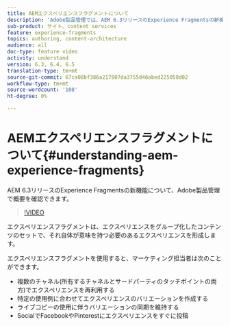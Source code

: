 ```yaml
---
title: AEMエクスペリエンスフラグメントについて
description: 'Adobe製品管理では、AEM 6.3リリースのExperience Fragmentsの新機能に関する概要を提供します。  '
sub-product: サイト、content services
feature: experience-fragments
topics: authoring, content-architecture
audience: all
doc-type: feature video
activity: understand
version: 6.3, 6.4, 6.5
translation-type: tm+mt
source-git-commit: 67ca08bf386a217807da3755d46abed225050d02
workflow-type: tm+mt
source-wordcount: '108'
ht-degree: 0%

---
```



# AEMエクスペリエンスフラグメントについて{#understanding-aem-experience-fragments}

AEM 6.3リリースのExperience Fragmentsの新機能について、Adobe製品管理で概要を確認できます。

>[!VIDEO](https://video.tv.adobe.com/v/18927/?quality=9&learn=on)

エクスペリエンスフラグメントは、エクスペリエンスをグループ化したコンテンツのセットで、それ自体が意味を持つ必要のあるエクスペリエンスを形成します。

エクスペリエンスフラグメントを使用すると、マーケティング担当者は次のことができます。

* 複数のチャネル(所有するチャネルとサードパーティのタッチポイントの両方)でエクスペリエンスを再利用する
* 特定の使用例に合わせてエクスペリエンスのバリエーションを作成する
* ライブコピーの使用に伴うバリエーションの同期を維持する
* SocialでFacebookやPinterestにエクスペリエンスをすぐに投稿
